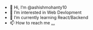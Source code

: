 - 👋 Hi, I’m @ashishmohanty10
- 👀 I’m interested in Web Devlopment
- 🌱 I’m currently learning React/Backend
- 📫 How to reach me [...](https://twitter.com/tw_sk1llz)

<!---
ashishmohanty10/ashishmohanty10 is a ✨ special ✨ repository because its `README.md` (this file) appears on your GitHub profile.
You can click the Preview link to take a look at your changes.
--->
